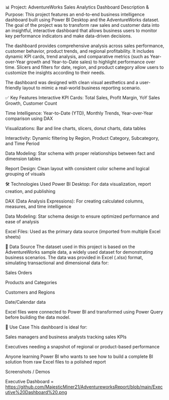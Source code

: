 📊 Project: AdventureWorks Sales Analytics Dashboard
Description & Purpose:
This project features an end-to-end business intelligence dashboard built using Power BI Desktop and the AdventureWorks dataset. The goal of the project was to transform raw sales and customer data into an insightful, interactive dashboard that allows business users to monitor key performance indicators and make data-driven decisions.

The dashboard provides comprehensive analysis across sales performance, customer behavior, product trends, and regional profitability. It includes dynamic KPI cards, trend analysis, and comparative metrics (such as Year-over-Year growth and Year-to-Date sales) to highlight performance over time. Slicers and filters for date, region, and product category allow users to customize the insights according to their needs.

The dashboard was designed with clean visual aesthetics and a user-friendly layout to mimic a real-world business reporting scenario.

✅ Key Features
Interactive KPI Cards: Total Sales, Profit Margin, YoY Sales Growth, Customer Count

Time Intelligence: Year-to-Date (YTD), Monthly Trends, Year-over-Year comparison using DAX

Visualizations: Bar and line charts, slicers, donut charts, data tables

Interactivity: Dynamic filtering by Region, Product Category, Subcategory, and Time Period

Data Modeling: Star schema with proper relationships between fact and dimension tables

Report Design: Clean layout with consistent color scheme and logical grouping of visuals

🛠️ Technologies Used
Power BI Desktop: For data visualization, report creation, and publishing

DAX (Data Analysis Expressions): For creating calculated columns, measures, and time intelligence

Data Modeling: Star schema design to ensure optimized performance and ease of analysis

Excel Files: Used as the primary data source (imported from multiple Excel sheets)

📁 Data Source
The dataset used in this project is based on the AdventureWorks sample data, a widely used dataset for demonstrating business scenarios. The data was provided in Excel (.xlsx) format, simulating transactional and dimensional data for:

Sales Orders

Products and Categories

Customers and Regions

Date/Calendar data

Excel files were connected to Power BI and transformed using Power Query before building the data model.

🎯 Use Case
This dashboard is ideal for:

Sales managers and business analysts tracking sales KPIs

Executives needing a snapshot of regional or product-based performance

Anyone learning Power BI who wants to see how to build a complete BI solution from raw Excel files to a polished report

Screenshots / Demos

Executive Dashboard = https://github.com/MajesticMiner21/AdventureworksReport/blob/main/Executive%20Dashboard%20.png
